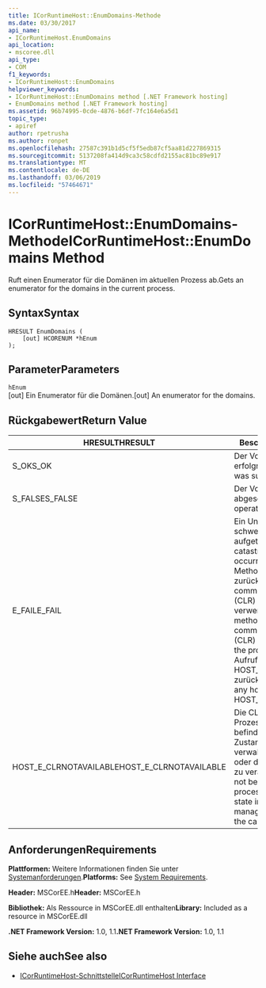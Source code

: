 ```yaml
---
title: ICorRuntimeHost::EnumDomains-Methode
ms.date: 03/30/2017
api_name:
- ICorRuntimeHost.EnumDomains
api_location:
- mscoree.dll
api_type:
- COM
f1_keywords:
- ICorRuntimeHost::EnumDomains
helpviewer_keywords:
- ICorRuntimeHost::EnumDomains method [.NET Framework hosting]
- EnumDomains method [.NET Framework hosting]
ms.assetid: 96b74995-0cde-4876-b6df-7fc164e6a5d1
topic_type:
- apiref
author: rpetrusha
ms.author: ronpet
ms.openlocfilehash: 27587c391b1d5cf5f5edb87cf5aa81d227869315
ms.sourcegitcommit: 5137208fa414d9ca3c58cdfd2155ac81bc89e917
ms.translationtype: MT
ms.contentlocale: de-DE
ms.lasthandoff: 03/06/2019
ms.locfileid: "57464671"
---
```

# <a name="icorruntimehostenumdomains-method"></a><span data-ttu-id="a8ce8-102">ICorRuntimeHost::EnumDomains-Methode</span><span class="sxs-lookup"><span data-stu-id="a8ce8-102">ICorRuntimeHost::EnumDomains Method</span></span>
<span data-ttu-id="a8ce8-103">Ruft einen Enumerator für die Domänen im aktuellen Prozess ab.</span><span class="sxs-lookup"><span data-stu-id="a8ce8-103">Gets an enumerator for the domains in the current process.</span></span>  
  
## <a name="syntax"></a><span data-ttu-id="a8ce8-104">Syntax</span><span class="sxs-lookup"><span data-stu-id="a8ce8-104">Syntax</span></span>  
  
```  
HRESULT EnumDomains (  
    [out] HCORENUM *hEnum  
);  
```  
  
## <a name="parameters"></a><span data-ttu-id="a8ce8-105">Parameter</span><span class="sxs-lookup"><span data-stu-id="a8ce8-105">Parameters</span></span>  
 `hEnum`  
 <span data-ttu-id="a8ce8-106">[out] Ein Enumerator für die Domänen.</span><span class="sxs-lookup"><span data-stu-id="a8ce8-106">[out] An enumerator for the domains.</span></span>  
  
## <a name="return-value"></a><span data-ttu-id="a8ce8-107">Rückgabewert</span><span class="sxs-lookup"><span data-stu-id="a8ce8-107">Return Value</span></span>  
  
|<span data-ttu-id="a8ce8-108">HRESULT</span><span class="sxs-lookup"><span data-stu-id="a8ce8-108">HRESULT</span></span>|<span data-ttu-id="a8ce8-109">Beschreibung</span><span class="sxs-lookup"><span data-stu-id="a8ce8-109">Description</span></span>|  
|-------------|-----------------|  
|<span data-ttu-id="a8ce8-110">S_OK</span><span class="sxs-lookup"><span data-stu-id="a8ce8-110">S_OK</span></span>|<span data-ttu-id="a8ce8-111">Der Vorgang war erfolgreich.</span><span class="sxs-lookup"><span data-stu-id="a8ce8-111">The operation was successful.</span></span>|  
|<span data-ttu-id="a8ce8-112">S_FALSE</span><span class="sxs-lookup"><span data-stu-id="a8ce8-112">S_FALSE</span></span>|<span data-ttu-id="a8ce8-113">Der Vorgang konnte nicht abgeschlossen.</span><span class="sxs-lookup"><span data-stu-id="a8ce8-113">The operation failed to complete.</span></span>|  
|<span data-ttu-id="a8ce8-114">E_FAIL</span><span class="sxs-lookup"><span data-stu-id="a8ce8-114">E_FAIL</span></span>|<span data-ttu-id="a8ce8-115">Ein Unbekannter, schwerwiegender Fehler ist aufgetreten.</span><span class="sxs-lookup"><span data-stu-id="a8ce8-115">An unknown, catastrophic failure occurred.</span></span> <span data-ttu-id="a8ce8-116">Wenn eine Methode E_FAIL zurückgegeben wird, ist die common Language Runtime (CLR) nicht mehr im Prozess verwendet werden.</span><span class="sxs-lookup"><span data-stu-id="a8ce8-116">If a method returns E_FAIL, the common language runtime (CLR) is no longer usable in the process.</span></span> <span data-ttu-id="a8ce8-117">Nachfolgende Aufrufe von hosting-APIs HOST_E_CLRNOTAVAILABLE zurück.</span><span class="sxs-lookup"><span data-stu-id="a8ce8-117">Subsequent calls to any hosting APIs return HOST_E_CLRNOTAVAILABLE.</span></span>|  
|<span data-ttu-id="a8ce8-118">HOST_E_CLRNOTAVAILABLE</span><span class="sxs-lookup"><span data-stu-id="a8ce8-118">HOST_E_CLRNOTAVAILABLE</span></span>|<span data-ttu-id="a8ce8-119">Die CLR wurde nicht in einen Prozess geladen und befindet sich in einem Zustand, in dem nicht verwalteten Code ausführen oder den Aufruf erfolgreich zu verarbeiten.</span><span class="sxs-lookup"><span data-stu-id="a8ce8-119">The CLR has not been loaded into a process, or the CLR is in a state in which it cannot run managed code or process the call successfully.</span></span>|  
  
## <a name="requirements"></a><span data-ttu-id="a8ce8-120">Anforderungen</span><span class="sxs-lookup"><span data-stu-id="a8ce8-120">Requirements</span></span>  
 <span data-ttu-id="a8ce8-121">**Plattformen:** Weitere Informationen finden Sie unter [Systemanforderungen](../../../../docs/framework/get-started/system-requirements.md).</span><span class="sxs-lookup"><span data-stu-id="a8ce8-121">**Platforms:** See [System Requirements](../../../../docs/framework/get-started/system-requirements.md).</span></span>  
  
 <span data-ttu-id="a8ce8-122">**Header:** MSCorEE.h</span><span class="sxs-lookup"><span data-stu-id="a8ce8-122">**Header:** MSCorEE.h</span></span>  
  
 <span data-ttu-id="a8ce8-123">**Bibliothek:** Als Ressource in MSCorEE.dll enthalten</span><span class="sxs-lookup"><span data-stu-id="a8ce8-123">**Library:** Included as a resource in MSCorEE.dll</span></span>  
  
 <span data-ttu-id="a8ce8-124">**.NET Framework Version:** 1.0, 1.1</span><span class="sxs-lookup"><span data-stu-id="a8ce8-124">**.NET Framework Version:** 1.0, 1.1</span></span>  
  
## <a name="see-also"></a><span data-ttu-id="a8ce8-125">Siehe auch</span><span class="sxs-lookup"><span data-stu-id="a8ce8-125">See also</span></span>
- [<span data-ttu-id="a8ce8-126">ICorRuntimeHost-Schnittstelle</span><span class="sxs-lookup"><span data-stu-id="a8ce8-126">ICorRuntimeHost Interface</span></span>](../../../../docs/framework/unmanaged-api/hosting/icorruntimehost-interface.md)
